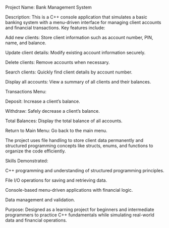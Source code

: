 Project Name: Bank Management System

Description:
This is a C++ console application that simulates a basic banking system with a menu-driven interface for managing client accounts and financial transactions. Key features include:

Add new clients: Store client information such as account number, PIN, name, and balance.

Update client details: Modify existing account information securely.

Delete clients: Remove accounts when necessary.

Search clients: Quickly find client details by account number.

Display all accounts: View a summary of all clients and their balances.

Transactions Menu:

Deposit: Increase a client’s balance.

Withdraw: Safely decrease a client’s balance.

Total Balances: Display the total balance of all accounts.

Return to Main Menu: Go back to the main menu.

The project uses file handling to store client data permanently and structured programming concepts like structs, enums, and functions to organize the code efficiently.

Skills Demonstrated:

C++ programming and understanding of structured programming principles.

File I/O operations for saving and retrieving data.

Console-based menu-driven applications with financial logic.

Data management and validation.

Purpose:
Designed as a learning project for beginners and intermediate programmers to practice C++ fundamentals while simulating real-world data and financial operations.
